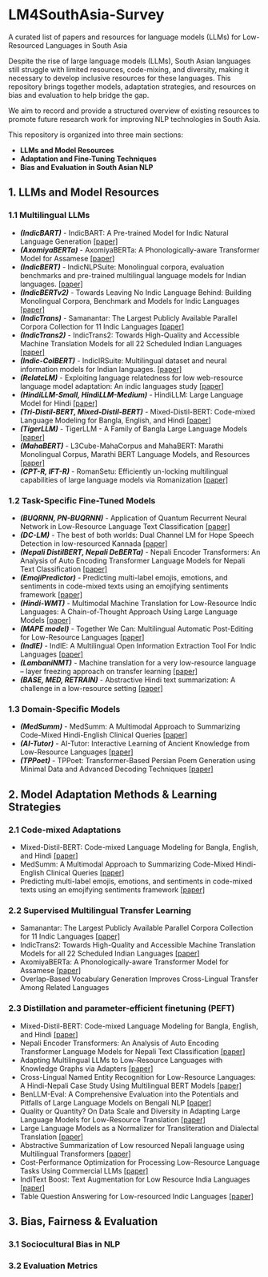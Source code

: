 # LM4SouthAsia-Survey
A curated list of papers and resources for language models (LLMs) for Low-Resourced Languages in South Asia

Despite the rise of large language models (LLMs), South Asian languages still struggle with limited resources, code-mixing, and diversity, making it necessary to develop inclusive resources for these languages. This repository brings together models, adaptation strategies, and resources on bias and evaluation to help bridge the gap. 

We aim to record and provide a structured overview of existing resources to promote future research work for improving NLP technologies in South Asia.  

This repository is organized into three main sections:

- **LLMs and Model Resources**
- **Adaptation and Fine-Tuning Techniques**
- **Bias and Evaluation in South Asian NLP**


## 1.  LLMs and Model Resources

### 1.1  Multilingual LLMs
- ***(IndicBART)*** - IndicBART: A Pre-trained Model for Indic Natural Language Generation [[paper]](https://aclanthology.org/2022.findings-acl.145.pdf)
- ***(AxomiyaBERTa)*** - AxomiyaBERTa: A Phonologically-aware Transformer Model for Assamese [[paper]](https://aclanthology.org/2023.findings-acl.739.pdf)
- ***(IndicBERT)*** - IndicNLPSuite: Monolingual corpora, evaluation benchmarks and pre-trained multilingual language models for Indian languages. [[paper]](https://aclanthology.org/2020.findings-emnlp.445.pdf)
- ***(IndicBERTv2)*** - Towards Leaving No Indic Language Behind: Building Monolingual
Corpora, Benchmark and Models for Indic Languages [[paper]](https://aclanthology.org/2023.acl-long.693.pdf)
- ***(IndicTrans)*** - Samanantar: The Largest Publicly Available Parallel Corpora Collection for 11 Indic Languages [[paper]](https://aclanthology.org/2022.tacl-1.9.pdf)
- ***(IndicTrans2)*** - IndicTrans2: Towards High-Quality and Accessible Machine Translation Models for all 22 Scheduled Indian Languages [[paper]](https://arxiv.org/pdf/2305.16307)
- ***(Indic-ColBERT)*** - IndicIRSuite: Multilingual dataset and neural information models for Indian languages. [[paper]](https://aclanthology.org/2024.acl-short.46.pdf)
- ***(RelateLM)*** - Exploiting language relatedness for low web-resource language model adaptation: An indic languages study [[paper]](https://aclanthology.org/2021.acl-long.105.pdf)
- ***(HindiLLM-Small, HindiLLM-Medium)*** - HindiLLM: Large Language Model for Hindi [[paper]](https://arxiv.org/pdf/2412.20357)
- ***(Tri-Distil-BERT, Mixed-Distil-BERT)*** - Mixed-Distil-BERT: Code-mixed Language Modeling for Bangla, English, and Hindi [[paper]](https://arxiv.org/pdf/2309.10272v2)
- ***(TigerLLM)*** - TigerLLM - A Family of Bangla Large Language Models [[paper]](https://arxiv.org/pdf/2503.10995)
- ***(MahaBERT)*** - L3Cube-MahaCorpus and MahaBERT: Marathi Monolingual Corpus, Marathi BERT Language Models, and Resources [[paper]](https://aclanthology.org/2022.wildre-1.17.pdf)
- ***(CPT-R, IFT-R)*** - RomanSetu: Efficiently un-locking multilingual capabilities of large language models via Romanization [[paper]](https://aclanthology.org/2024.acl-long.833.pdf)

  
### 1.2  Task-Specific Fine-Tuned Models
- ***(BUQRNN, PN-BUQRNN)*** - Application of Quantum Recurrent Neural Network in Low-Resource Language Text Classification [[paper]](https://ieeexplore.ieee.org/stamp/stamp.jsp?tp=&arnumber=10461108)
- ***(DC-LM)*** - The best of both worlds: Dual Channel LM for Hope Speech Detection in low-resourced Kannada [[paper]](https://aclanthology.org/2022.ltedi-1.14.pdf)
- ***(Nepali DistilBERT, Nepali DeBERTa)*** - Nepali Encoder Transformers: An Analysis of Auto Encoding Transformer Language Models for Nepali Text Classification [[paper]](https://aclanthology.org/2022.sigul-1.14.pdf)
- ***(EmojiPredictor)*** - Predicting multi-label emojis, emotions, and sentiments in code-mixed texts using an emojifying sentiments framework [[paper]](https://www.nature.com/articles/s41598-024-58944-5)
- ***(Hindi-WMT)*** - Multimodal Machine Translation for Low-Resource Indic Languages: A Chain-of-Thought Approach Using Large Language Models [[paper]](https://aclanthology.org/2024.wmt-1.79.pdf)
- ***(MAPE model)*** - Together We Can: Multilingual Automatic Post-Editing for Low-Resource Languages [[paper]](https://aclanthology.org/2024.findings-emnlp.634.pdf)
- ***(IndIE)*** - IndIE: A Multilingual Open Information Extraction Tool For Indic Languages [[paper]](https://aclanthology.org/2023.findings-ijcnlp.28.pdf)
- ***(LambaniNMT)*** - Machine translation for a very low-resource language – layer freezing approach on transfer learning [[paper]](https://aclanthology.org/2022.loresmt-1.7.pdf)
- ***(BASE, MED, RETRAIN)*** - Abstractive Hindi text summarization: A challenge in a low-resource setting [[paper]](https://aclanthology.org/2023.icon-1.58.pdf)

  
### 1.3  Domain-Specific Models
- ***(MedSumm)*** - MedSumm: A Multimodal Approach to Summarizing Code-Mixed Hindi-English Clinical Queries [[paper]](https://arxiv.org/pdf/2401.01596)
- ***(AI-Tutor)*** - AI-Tutor: Interactive Learning of Ancient Knowledge from Low-Resource Languages [[paper]](https://aclanthology.org/2024.wat-1.5.pdf)
- ***(TPPoet)*** - TPPoet: Transformer-Based Persian Poem Generation using Minimal Data and Advanced Decoding Techniques [[paper]](https://arxiv.org/pdf/2312.02125)


## 2.  Model Adaptation Methods & Learning Strategies

### 2.1  Code-mixed Adaptations
- Mixed-Distil-BERT: Code-mixed Language Modeling for Bangla, English, and Hindi [[paper]](https://arxiv.org/pdf/2309.10272v2)
- MedSumm: A Multimodal Approach to Summarizing Code-Mixed Hindi-English Clinical Queries [[paper]](https://arxiv.org/pdf/2401.01596)
- Predicting multi-label emojis, emotions, and sentiments in code-mixed texts using an emojifying sentiments framework [[paper]](https://www.nature.com/articles/s41598-024-58944-5)


### 2.2  Supervised Multilingual Transfer Learning
- Samanantar: The Largest Publicly Available Parallel Corpora Collection for 11 Indic Languages [[paper]](https://aclanthology.org/2022.tacl-1.9.pdf)
- IndicTrans2: Towards High-Quality and Accessible Machine Translation Models for all 22 Scheduled Indian Languages [[paper]](https://arxiv.org/pdf/2305.16307)
- AxomiyaBERTa: A Phonologically-aware Transformer Model for Assamese [[paper]](https://aclanthology.org/2023.findings-acl.739.pdf)
- Overlap-Based Vocabulary Generation Improves Cross-Lingual Transfer Among Related Languages


### 2.3  Distillation and parameter-efficient finetuning (PEFT)
- Mixed-Distil-BERT: Code-mixed Language Modeling for Bangla, English, and Hindi [[paper]](https://arxiv.org/pdf/2309.10272v2)
- Nepali Encoder Transformers: An Analysis of Auto Encoding Transformer Language Models for Nepali Text Classification [[paper]](https://aclanthology.org/2022.sigul-1.14.pdf)
- Adapting Multilingual LLMs to Low-Resource Languages with Knowledge Graphs via Adapters [[paper]](https://aclanthology.org/2024.kallm-1.7v2.pdf)
- Cross-Lingual Named Entity Recognition for Low-Resource Languages: A Hindi-Nepali Case Study Using Multilingual BERT Models [[paper]](https://aclanthology.org/2024.mrl-1.12.pdf)
- BenLLM-Eval: A Comprehensive Evaluation into the Potentials and Pitfalls of Large Language Models on Bengali NLP [[paper]](https://aclanthology.org/2024.lrec-main.201.pdf)
- Quality or Quantity? On Data Scale and Diversity in Adapting Large Language Models for Low-Resource Translation [[paper]](https://aclanthology.org/2024.wmt-1.128.pdf)
- Large Language Models as a Normalizer for Transliteration and Dialectal Translation [[paper]](https://aclanthology.org/2025.vardial-1.5.pdf)
- Abstractive Summarization of Low resourced Nepali language using Multilingual Transformers [[paper]](https://aclanthology.org/2025.chipsal-1.12.pdf)
- Cost-Performance Optimization for Processing Low-Resource Language Tasks Using Commercial LLMs [[paper]](https://aclanthology.org/2024.findings-emnlp.920.pdf)
- IndiText Boost: Text Augmentation for Low Resource India Languages [[paper]](https://arxiv.org/pdf/2401.13085)
- Table Question Answering for Low-resourced Indic Languages [[paper]](https://aclanthology.org/2024.emnlp-main.5.pdf)

## 3.  Bias, Fairness & Evaluation

### 3.1  Sociocultural Bias in NLP
### 3.2  Evaluation Metrics
